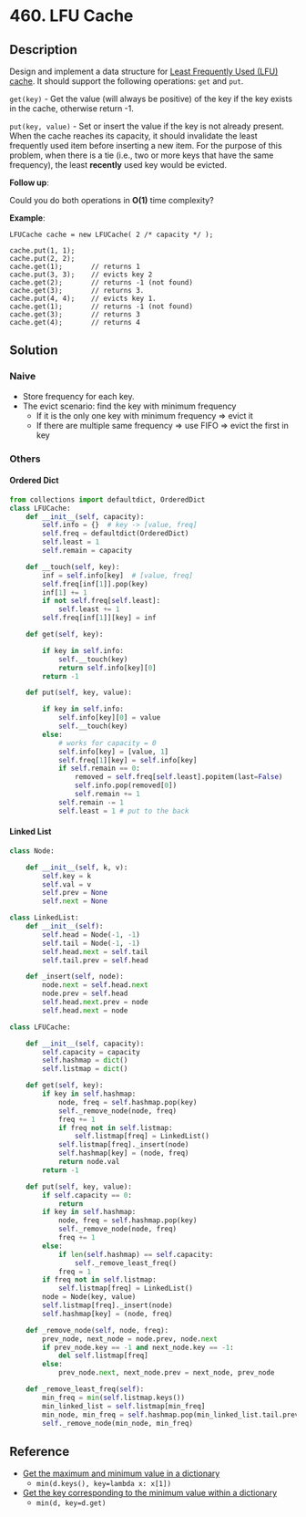 # 460. LFU Cache

## Description

Design and implement a data structure for [Least Frequently Used (LFU) cache](https://en.wikipedia.org/wiki/Least_frequently_used). It should support the following operations: `get` and `put`.

`get(key)` - Get the value (will always be positive) of the key if the key exists in the cache, otherwise return -1.

`put(key, value)` - Set or insert the value if the key is not already present. When the cache reaches its capacity, it should invalidate the least frequently used item before inserting a new item. For the purpose of this problem, when there is a tie (i.e., two or more keys that have the same frequency), the least **recently** used key would be evicted.

**Follow up**:

Could you do both operations in **O(1)** time complexity?

**Example**:

```
LFUCache cache = new LFUCache( 2 /* capacity */ );

cache.put(1, 1);
cache.put(2, 2);
cache.get(1);       // returns 1
cache.put(3, 3);    // evicts key 2
cache.get(2);       // returns -1 (not found)
cache.get(3);       // returns 3.
cache.put(4, 4);    // evicts key 1.
cache.get(1);       // returns -1 (not found)
cache.get(3);       // returns 3
cache.get(4);       // returns 4
```

## Solution

### Naive

* Store frequency for each key.
* The evict scenario: find the key with minimum frequency
    * If it is the only one key with minimum frequency => evict it
    * If there are multiple same frequency => use FIFO => evict the first in key

### Others

#### Ordered Dict

```python
from collections import defaultdict, OrderedDict
class LFUCache:
    def __init__(self, capacity):
        self.info = {}  # key -> [value, freq]
        self.freq = defaultdict(OrderedDict)
        self.least = 1
        self.remain = capacity

    def __touch(self, key):
        inf = self.info[key]  # [value, freq]
        self.freq[inf[1]].pop(key)
        inf[1] += 1
        if not self.freq[self.least]:
            self.least += 1
        self.freq[inf[1]][key] = inf

    def get(self, key):

        if key in self.info:
            self.__touch(key)
            return self.info[key][0]
        return -1

    def put(self, key, value):

        if key in self.info:
            self.info[key][0] = value
            self.__touch(key)
        else:
            # works for capacity = 0
            self.info[key] = [value, 1]
            self.freq[1][key] = self.info[key]
            if self.remain == 0:
                removed = self.freq[self.least].popitem(last=False)
                self.info.pop(removed[0])
                self.remain += 1
            self.remain -= 1
            self.least = 1 # put to the back
```

#### Linked List

```python
class Node:

    def __init__(self, k, v):
        self.key = k
        self.val = v
        self.prev = None
        self.next = None

class LinkedList:
    def __init__(self):
        self.head = Node(-1, -1)
        self.tail = Node(-1, -1)
        self.head.next = self.tail
        self.tail.prev = self.head

    def _insert(self, node):
        node.next = self.head.next
        node.prev = self.head
        self.head.next.prev = node
        self.head.next = node

class LFUCache:

    def __init__(self, capacity):
        self.capacity = capacity
        self.hashmap = dict()
        self.listmap = dict()

    def get(self, key):
        if key in self.hashmap:
            node, freq = self.hashmap.pop(key)
            self._remove_node(node, freq)
            freq += 1
            if freq not in self.listmap:
                self.listmap[freq] = LinkedList()
            self.listmap[freq]._insert(node)
            self.hashmap[key] = (node, freq)
            return node.val
        return -1

    def put(self, key, value):
        if self.capacity == 0:
            return
        if key in self.hashmap:
            node, freq = self.hashmap.pop(key)
            self._remove_node(node, freq)
            freq += 1
        else:
            if len(self.hashmap) == self.capacity:
                self._remove_least_freq()
            freq = 1
        if freq not in self.listmap:
            self.listmap[freq] = LinkedList()
        node = Node(key, value)
        self.listmap[freq]._insert(node)
        self.hashmap[key] = (node, freq)

    def _remove_node(self, node, freq):
        prev_node, next_node = node.prev, node.next
        if prev_node.key == -1 and next_node.key == -1:
            del self.listmap[freq]
        else:
            prev_node.next, next_node.prev = next_node, prev_node

    def _remove_least_freq(self):
        min_freq = min(self.listmap.keys())
        min_linked_list = self.listmap[min_freq]
        min_node, min_freq = self.hashmap.pop(min_linked_list.tail.prev.key)
        self._remove_node(min_node, min_freq)
```

## Reference

* [Get the maximum and minimum value in a dictionary](https://www.w3resource.com/python-exercises/dictionary/python-data-type-dictionary-exercise-15.php)
    * `min(d.keys(), key=lambda x: x[1])`
* [Get the key corresponding to the minimum value within a dictionary](https://stackoverflow.com/questions/3282823/get-the-key-corresponding-to-the-minimum-value-within-a-dictionary)
    * `min(d, key=d.get)`